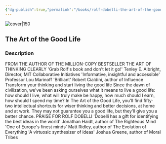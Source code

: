 ```yaml
---
{"dg-publish":true,"permalink":"/books/rolf-dobelli-the-art-of-the-good-life/","title":"\"The Art of the Good Life\"","tags":["non-fiction","philosophy","psychology","business"]}
---
```




![cover|150](http://books.google.com/books/content?id=240mDwAAQBAJ&printsec=frontcover&img=1&zoom=1&edge=curl&source=gbs_api)

## The Art of the Good Life

### Description

FROM THE AUTHOR OF THE MILLION-COPY BESTSELLER THE ART OF THINKING CLEARLY 'Grab Rolf's book and don't let it go!' Tenley E. Albright, Director, MIT Collaborative Initiatives 'Informative, insightful and accessible' Professor Lou Marinoff 'Brilliant' Robert Cialdini, author of Influence Transform your thinking and start living the good life Since the dawn of civilization, we've been asking ourselves what it means to live a good life: how should I live, what will truly make be happy, how much should I earn, how should I spend my time? In The Art of the Good Life, you'll find fifty-two intellectual shortcuts for wiser thinking and better decisions, at home and at work. They may not guarantee you a good life, but they'll give you a better chance. PRAISE FOR ROLF DOBELLI 'Dobelli has a gift for identifying the best ideas in the world' Jonathan Haidt, author of The Righteous Mind 'One of Europe's finest minds' Matt Ridley, author of The Evolution of Everything 'A virtuosic synthesizer of ideas' Joshua Greene, author of Moral Tribes
```